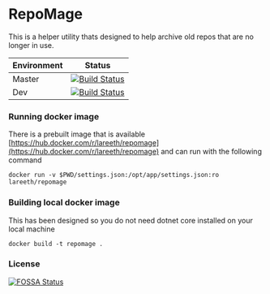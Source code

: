 # RepoMage
This is a helper utility thats designed to help archive old repos that are no longer in use.

| Environment | Status |
| ------------- |:-------------:|
| Master        | [![Build Status](https://travis-ci.com/lareeth/RepoMage.svg?branch=master)](https://travis-ci.com/lareeth/RepoMage) |
| Dev           | [![Build Status](https://travis-ci.com/lareeth/RepoMage.svg?branch=dev)](https://travis-ci.com/lareeth/RepoMage) |

### Running docker image
There is a prebuilt image that is available [https://hub.docker.com/r/lareeth/repomage](https://hub.docker.com/r/lareeth/repomage) and can run with the following command

```
docker run -v $PWD/settings.json:/opt/app/settings.json:ro lareeth/repomage
```

### Building local docker image
This has been designed so you do not need dotnet core installed on your local machine
```
docker build -t repomage .
```

### License
[![FOSSA Status](https://app.fossa.io/api/projects/git%2Bgithub.com%2Flareeth%2FRepoMage.svg?type=large)](https://app.fossa.io/projects/git%2Bgithub.com%2Flareeth%2FRepoMage?ref=badge_large)